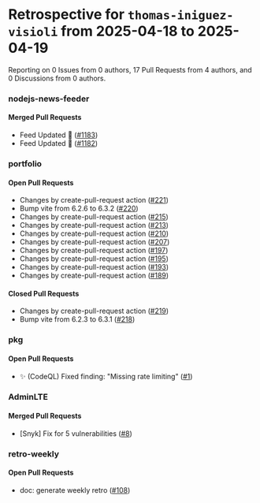 # Retrospective for `thomas-iniguez-visioli` from 2025-04-18 to 2025-04-19

Reporting on 0 Issues from 0 authors, 17 Pull Requests from 4 authors, and 0 Discussions from 0 authors.


### nodejs-news-feeder

#### Merged Pull Requests

- Feed Updated 🍿 ([#1183](https://github.com/thomas-iniguez-visioli/nodejs-news-feeder/pull/1183))
- Feed Updated 🍿 ([#1182](https://github.com/thomas-iniguez-visioli/nodejs-news-feeder/pull/1182))

### portfolio

#### Open Pull Requests

- Changes by create-pull-request action ([#221](https://github.com/thomas-iniguez-visioli/portfolio/pull/221))
- Bump vite from 6.2.6 to 6.3.2 ([#220](https://github.com/thomas-iniguez-visioli/portfolio/pull/220))
- Changes by create-pull-request action ([#215](https://github.com/thomas-iniguez-visioli/portfolio/pull/215))
- Changes by create-pull-request action ([#213](https://github.com/thomas-iniguez-visioli/portfolio/pull/213))
- Changes by create-pull-request action ([#210](https://github.com/thomas-iniguez-visioli/portfolio/pull/210))
- Changes by create-pull-request action ([#207](https://github.com/thomas-iniguez-visioli/portfolio/pull/207))
- Changes by create-pull-request action ([#197](https://github.com/thomas-iniguez-visioli/portfolio/pull/197))
- Changes by create-pull-request action ([#195](https://github.com/thomas-iniguez-visioli/portfolio/pull/195))
- Changes by create-pull-request action ([#193](https://github.com/thomas-iniguez-visioli/portfolio/pull/193))
- Changes by create-pull-request action ([#189](https://github.com/thomas-iniguez-visioli/portfolio/pull/189))

#### Closed Pull Requests

- Changes by create-pull-request action ([#219](https://github.com/thomas-iniguez-visioli/portfolio/pull/219))
- Bump vite from 6.2.3 to 6.3.1 ([#218](https://github.com/thomas-iniguez-visioli/portfolio/pull/218))

### pkg

#### Open Pull Requests

- ✨ (CodeQL) Fixed finding: "Missing rate limiting" ([#1](https://github.com/thomas-iniguez-visioli/pkg/pull/1))

### AdminLTE

#### Merged Pull Requests

- [Snyk] Fix for 5 vulnerabilities ([#8](https://github.com/thomas-iniguez-visioli/AdminLTE/pull/8))

### retro-weekly

#### Open Pull Requests

- doc: generate weekly retro ([#108](https://github.com/thomas-iniguez-visioli/retro-weekly/pull/108))